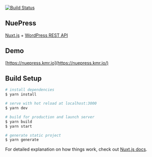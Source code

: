 <p align="left">
  <a href="https://travis-ci.org/krestaino/nuepress"><img src="https://travis-ci.org/krestaino/nuepress.svg?branch=master" alt="Build Status"></a>
</p>

## NuePress

[Nuxt.js](https://github.com/nuxt/nuxt.js) + [WordPress REST API](https://developer.wordpress.org/rest-api/)

## Demo

[https://nuepress.kmr.io](https://nuepress.kmr.io/)

## Build Setup

```bash
# install dependencies
$ yarn install

# serve with hot reload at localhost:3000
$ yarn dev

# build for production and launch server
$ yarn build
$ yarn start

# generate static project
$ yarn generate
```

For detailed explanation on how things work, check out [Nuxt.js docs](https://nuxtjs.org).
